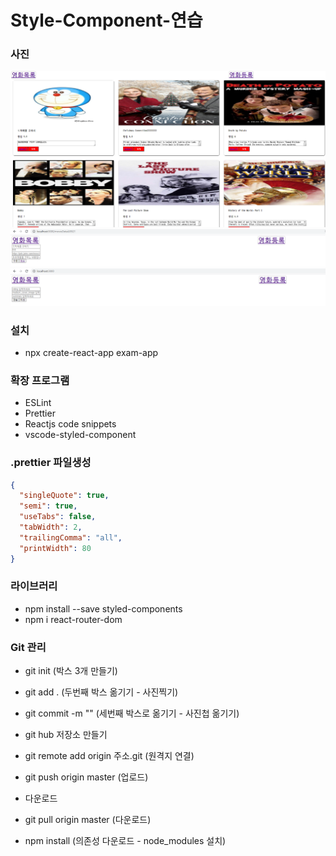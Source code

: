 # Style-Component-연습

### 사진

![list](./list.PNG)
![detail](./detail.PNG)
![insert](./insert.PNG)

### 설치

- npx create-react-app exam-app

### 확장 프로그램

- ESLint
- Prettier
- Reactjs code snippets
- vscode-styled-component

### .prettier 파일생성

```json
{
  "singleQuote": true,
  "semi": true,
  "useTabs": false,
  "tabWidth": 2,
  "trailingComma": "all",
  "printWidth": 80
}
```

### 라이브러리

- npm install --save styled-components
- npm i react-router-dom

### Git 관리

- git init (박스 3개 만들기)
- git add . (두번째 박스 옮기기 - 사진찍기)
- git commit -m "" (세번째 박스로 옮기기 - 사진첩 옮기기)

- git hub 저장소 만들기
- git remote add origin 주소.git (원격지 연결)
- git push origin master (업로드)

- 다운로드
- git pull origin master (다운로드)
- npm install (의존성 다운로드 - node_modules 설치)
